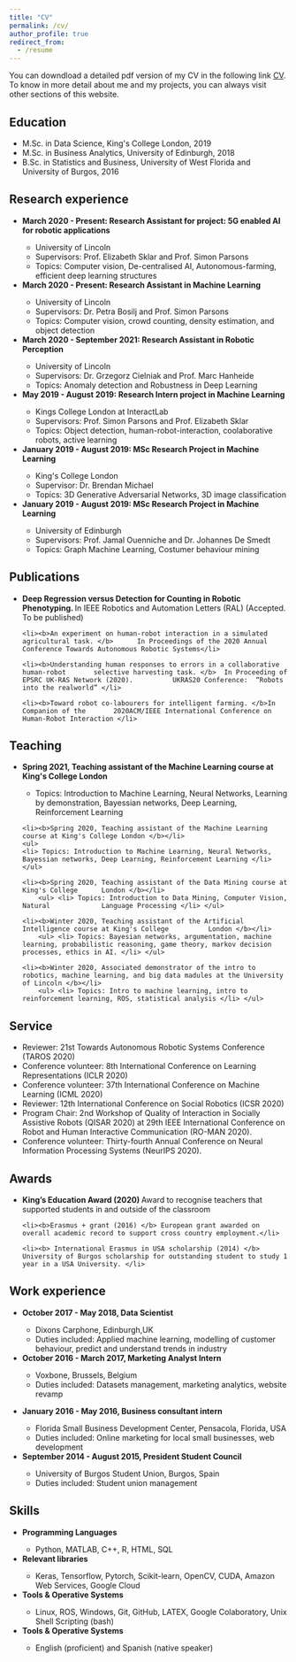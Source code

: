 ```yaml
---
title: "CV"
permalink: /cv/
author_profile: true
redirect_from:
  - /resume
---
```


<div class="text-justify">

<p>You can downdload a detailed pdf version of my CV in the following link <a href="https://adrianxsalazar.github.io/files/Adrian_Salazar_Research_CV.pdf">CV</a>. To know in more detail about me and my projects, you can always visit other sections of this website. </p>

<h2>Education</h2>

<ul>
	<li>M.Sc. in Data Science, King's College London, 2019 </li>
	<li>M.Sc. in Business Analytics, University of Edinburgh, 2018 </li>
	<li>B.Sc. in Statistics and Business, University of West Florida and University of 		Burgos, 2016 </li>

</ul>

<h2>Research experience</h2>
<ul>

<li><b>March 2020 - Present: Research Assistant for project: 5G enabled AI for robotic applications</b></li>
	<ul>
	  <li>University of Lincoln</li>
	  <li>Supervisors:  Prof. Elizabeth Sklar and Prof. Simon Parsons</li>
	  <li>Topics: Computer vision, De-centralised AI, Autonomous-farming, efficient deep learning structures</li>
	</ul>

<li><b>March 2020 - Present: Research Assistant in Machine Learning</b></li>
	<ul>
	  <li>University of Lincoln</li>
	  <li>Supervisors:  Dr. Petra Bosilj and Prof. Simon Parsons</li>
	  <li>Topics: Computer vision, crowd counting, density estimation, and object detection</li>
	</ul>

<li><b>March 2020 - September 2021: Research Assistant in Robotic Perception</b></li>
	<ul>
	  <li>University of Lincoln</li>
	  <li>Supervisors:  Dr.  Grzegorz Cielniak and Prof.  Marc Hanheide</li>
	  <li>Topics: Anomaly detection and Robustness in Deep Learning </li>
	</ul>

<li><b>May 2019 - August 2019: Research Intern project in Machine Learning</b></li>
	<ul>
	<li>Kings College London at InteractLab</li>
  	<li>Supervisors: Prof. Simon Parsons and Prof. Elizabeth Sklar</li>
  	<li>Topics: Object detection, human-robot-interaction, coolaborative robots, active 		learning</li>
	</ul>

<li><b>January 2019 - August 2019: MSc Research Project in Machine Learning</b></li>
	<ul>
  	<li>King's College London</li>
  	<li>Supervisor:  Dr. Brendan Michael</li>
  	<li>Topics: 3D Generative Adversarial Networks, 3D image classification </li>
 	</ul>

<li><b>January 2019 - August 2019: MSc Research Project in Machine Learning</b></li>
	<ul>
  	<li>University of Edinburgh</li>
  	<li>Supervisors: Prof.  Jamal Ouenniche and Dr.  Johannes De Smedt</li>
 	<li>Topics: Graph Machine Learning, Costumer behaviour mining</li>
	</ul>
</ul>



<h2>Publications</h2>
<ul>

  <li><b>Deep  Regression  versus  Detection  for  Counting  in  Robotic  Phenotyping. </b> In IEEE Robotics and Automation Letters (RAL) (Accepted. To be published)</li>

	<li><b>An experiment on human-robot interaction in a simulated agricultural task. </b> 		In Proceedings of the 2020 Annual Conference Towards Autonomous Robotic Systems</li>

 	<li><b>Understanding human responses to errors in a collaborative human-robot 		selective harvesting task. </b>  In Proceeding of EPSRC UK-RAS Network (2020).  		UKRAS20 Conference:  “Robots into the realworld” </li>

	<li><b>Toward robot co-labourers for intelligent farming. </b>In Companion of the 		2020ACM/IEEE International Conference on Human-Robot Interaction </li>

</ul>



<h2>Teaching</h2>
<ul>
  <li><b>Spring 2021, Teaching assistant of the Machine Learning course at King's College London </b></li>
    <ul>
  <li> Topics: Introduction to Machine Learning, Neural Networks, Learning by demonstration, Bayessian networks, Deep Learning, Reinforcement Learning </li> </ul>

	<li><b>Spring 2020, Teaching assistant of the Machine Learning course at King's College London </b></li>
  	<ul>
	<li> Topics: Introduction to Machine Learning, Neural Networks, Bayessian networks, Deep Learning, Reinforcement Learning </li> </ul>

 	<li><b>Spring 2020, Teaching assistant of the Data Mining course at King's College 		London </b></li>
  		<ul> <li> Topics: Introduction to Data Mining, Computer Vision, Natural 			Language Processing </li> </ul>

	<li><b>Winter 2020, Teaching assistant of the Artificial Intelligence course at King's College 			London </b></li>
  		<ul> <li> Topics: Bayesian networks, argumentation, machine learning, probabilistic reasoning, game theory, markov decision processes, ethics in AI. </li> </ul>

	<li><b>Winter 2020, Associated demonstrator of the intro to robotics, machine learning, and big data madules at the University of Lincoln </b></li>
  		<ul> <li> Topics: Intro to machine learning, intro to reinforcement learning, ROS, statistical analysis </li> </ul>


</ul>

<h2>Service</h2>
<ul>
 	<li>Reviewer:  21st Towards Autonomous Robotic Systems Conference (TAROS 2020) </li>
 	<li>Conference volunteer:  8th International Conference on Learning  Representations (ICLR 2020) </li>
	<li>Conference volunteer:  37th International Conference on Machine Learning (ICML 2020) </li>
	<li>Reviewer:  12th  International Conference on Social Robotics (ICSR 2020) </li>
	<li>Program Chair:  2nd Workshop of Quality of Interaction in Socially Assistive Robots (QISAR 2020) at 29th IEEE International Conference on Robot and Human Interactive Communication (RO-MAN 2020). </li>
	<li> Conference volunteer: Thirty-fourth Annual Conference on Neural Information Processing Systems (NeurIPS 2020). </li>

</ul>



<h2>Awards</h2>
<ul>

  <li><b>King’s Education Award (2020) </b> Award to recognise teachers that supported students in and outside of the classroom </li>

	<li><b>Erasmus + grant (2016) </b> European grant awarded on overall academic record to support cross country employment.</li>

 	<li><b> International Erasmus in USA scholarship (2014) </b>  University of Burgos scholarship for outstanding student to study 1 year in a USA University. </li>

</ul>

<h2>Work experience</h2>
<ul>

<li><b> October 2017 - May 2018, Data Scientist</b></li>
	<ul>
  	<li>Dixons Carphone, Edinburgh,UK </li>
  	<li>Duties included: Applied machine learning, modelling of customer behaviour, predict and understand trends in industry  </li>
	</ul>

<li><b> October 2016 - March 2017, Marketing Analyst Intern </b></li>
	<ul>
  	<li>Voxbone, Brussels, Belgium  </li>
  	<li>Duties included: Datasets management, marketing analytics, website revamp </p></li>
	</ul>

<li><b> January 2016 - May 2016, Business consultant intern </b></li>
	<ul>
  	<li>Florida Small Business Development Center, Pensacola, Florida, USA </li>
  	<li>Duties included: Online marketing for local small businesses, web development </li>
	</ul>

<li><b> September 2014 - August 2015, President Student Council </b></li>
	<ul>
  	<li>University of Burgos Student Union, Burgos, Spain  </li>
  	<li>Duties included: Student union management </li>
	</ul>

</ul>

<h2> Skills </h2>

<ul>

<li><b> Programming Languages </b></li>
	<ul>
  	<li>Python, MATLAB, C++, R, HTML, SQL</li>
	</ul>

<li><b> Relevant libraries </b></li>
	<ul>
  	<li>Keras, Tensorflow, Pytorch, Scikit-learn, OpenCV, CUDA, Amazon Web Services, Google 	Cloud </li>
	</ul>

<li><b> Tools & Operative Systems </b></li>
	<ul>
  	<li>Linux, ROS, Windows, Git, GitHub, LATEX, Google Colaboratory, Unix Shell 			Scripting (bash) </li>
	</ul>

<li><b> Tools & Operative Systems </b></li>
	<ul>
  	<li> English (proficient) and Spanish (native speaker)</li>
	</ul>
</ul>

</div>
